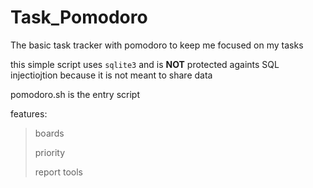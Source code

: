 # Task_Pomodoro
The basic task tracker with pomodoro to keep me focused on my tasks

this simple script uses `sqlite3` and is **NOT** protected againts SQL injectiojtion because it is not meant to share data 

pomodoro.sh is the entry script

features: 
    
> boards
> 
> priority
> 
> report tools
